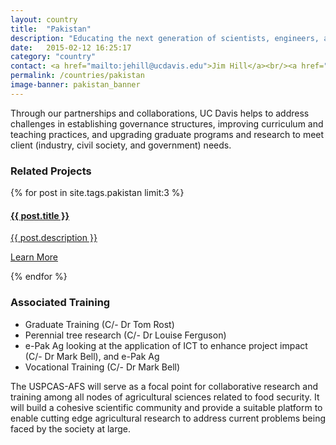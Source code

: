 ```yaml
---
layout: country
title:  "Pakistan"
description: "Educating the next generation of scientists, engineers, and policy makers through innovative academic programs."
date:   2015-02-12 16:25:17
category: "country"
contact: <a href="mailto:jehill@ucdavis.edu">Jim Hill</a><br/><a href="mailto:tlrost@ucdavis.edu">Tom Rost</a><br/><a href="mailto:lferguson@ucdavis.edu">Louise Ferguson</a><br/>
permalink: /countries/pakistan
image-banner: pakistan_banner
---
```


Through our partnerships and collaborations, UC Davis helps to address challenges in establishing governance structures, improving curriculum and teaching practices, and upgrading graduate programs and research to meet client (industry, civil society, and government) needs.

<div class="relatedprojects">

<h3>Related Projects</h3>
	{% for post in site.tags.pakistan limit:3 %}
	<a class="post-link" href="{{ post.url | prepend: site.baseurl }}">
	    <div class="relatedprojects__card">
	        <h4>
	              {{ post.title }}
	            </h4>
	        <p class="feed-description">{{ post.description }}</p>
	        <p class="primary-color">Learn More</p>
	    </div>
    </a>
    {% endfor %}
</div>

<h3>Associated Training</h3>
<ul>
<li>Graduate Training (C/- Dr Tom Rost)</li>
<li>Perennial tree research (C/- Dr Louise Ferguson)</li>
<li>e-Pak Ag looking at the application of ICT to enhance project impact (C/- Dr Mark Bell), and e-Pak Ag</li>
<li>Vocational Training (C/- Dr Mark Bell)</li>
</ul>


The USPCAS-AFS will serve as a focal point for collaborative research and training among all nodes of agricultural sciences related to food security. It will build a cohesive scientific community and provide a suitable platform to enable cutting edge agricultural research to address current problems being faced by the society at large.
